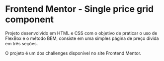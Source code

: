 # Frontend Mentor - Single price grid component

Projeto desenvolvido em HTML e CSS com o objetivo de praticar o uso de FlexBox e o método BEM, consiste em uma simples página de preço divida em três seções.

O projeto é um dos challenges disponível no site Frontend Mentor.
